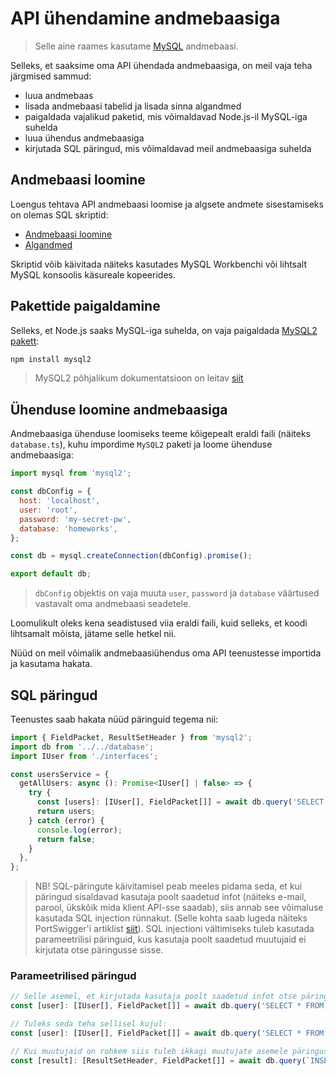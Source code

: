 # API ühendamine andmebaasiga

> Selle aine raames kasutame [MySQL](https://www.mysql.com/) andmebaasi.

Selleks, et saaksime oma API ühendada andmebaasiga, on meil vaja teha järgmised sammud:

- luua andmebaas
- lisada andmebaasi tabelid ja lisada sinna algandmed
- paigaldada vajalikud paketid, mis võimaldavad Node.js-il MySQL-iga suhelda
- luua ühendus andmebaasiga
- kirjutada SQL päringud, mis võimaldavad meil andmebaasiga suhelda

## Andmebaasi loomine

Loengus tehtava API andmebaasi loomise ja algsete andmete sisestamiseks on olemas SQL skriptid:

- [Andmebaasi loomine](../../code/neljasLoeng/sql/init.sql)
- [Algandmed](../../code/neljasLoeng/sql/seed.sql)

Skriptid võib käivitada näiteks kasutades MySQL Workbenchi või lihtsalt MySQL konsoolis käsureale kopeerides.

## Pakettide paigaldamine

Selleks, et Node.js saaks MySQL-iga suhelda, on vaja paigaldada [MySQL2 pakett](https://www.npmjs.com/package/mysql2):

```bash
npm install mysql2
```

> MySQL2 põhjalikum dokumentatsioon on leitav [siit](https://github.com/sidorares/node-mysql2)

## Ühenduse loomine andmebaasiga

Andmebaasiga ühenduse loomiseks teeme kõigepealt eraldi faili (näiteks `database.ts`), kuhu impordime `MySQL2` paketi ja loome ühenduse andmebaasiga:

```javascript
import mysql from 'mysql2';

const dbConfig = {
  host: 'localhost',
  user: 'root',
  password: 'my-secret-pw',
  database: 'homeworks',
};

const db = mysql.createConnection(dbConfig).promise();

export default db;
```

> `dbConfig` objektis on vaja muuta `user`, `password` ja `database` väärtused vastavalt oma andmebaasi seadetele.

Loomulikult oleks kena seadistused viia eraldi faili, kuid selleks, et koodi lihtsamalt mõista, jätame selle hetkel nii.

Nüüd on meil võimalik andmebaasiühendus oma API teenustesse importida ja kasutama hakata.

## SQL päringud

Teenustes saab hakata nüüd päringuid tegema nii:

```typescript
import { FieldPacket, ResultSetHeader } from 'mysql2';
import db from '../../database';
import IUser from './interfaces';

const usersService = {
  getAllUsers: async (): Promise<IUser[] | false> => {
    try {
      const [users]: [IUser[], FieldPacket[]] = await db.query('SELECT id, firstName, lastName, email, dateCreated, role FROM users WHERE dateDeleted IS NULL');
      return users;
    } catch (error) {
      console.log(error);
      return false;
    }
  },
};
```

> NB! SQL-päringute käivitamisel peab meeles pidama seda, et kui päringud sisaldavad kasutaja poolt saadetud infot (näiteks e-mail, parool, ükskõik mida klient API-sse saadab), siis annab see võimaluse kasutada SQL injection rünnakut. (Selle kohta saab lugeda näiteks PortSwigger'i artiklist [siit](https://portswigger.net/web-security/sql-injection)).
> SQL injectioni vältimiseks tuleb kasutada parameetrilisi päringuid, kus kasutaja poolt saadetud muutujaid ei kirjutata otse päringusse sisse.

### Parameetrilised päringud

```typescript
// Selle asemel, et kirjutada kasutaja poolt saadetud infot otse päringusse kujul:
const [user]: [IUser[], FieldPacket[]] = await db.query('SELECT * FROM users WHERE email = email AND dateDeleted IS NULL;');

// Tuleks seda teha sellisel kujul:
const [user]: [IUser[], FieldPacket[]] = await db.query('SELECT * FROM users WHERE email = ? AND dateDeleted IS NULL', [email]);

// Kui muutujaid on rohkem siis tuleb ikkagi muutujate asemele päringusse kirjutada ? ja pärast [] sisse lihtsalt muutujad komadega eraldatult
const [result]: [ResultSetHeader, FieldPacket[]] = await db.query(`INSERT INTO users SET firstName = ?, lastName = ?, email = ?, password = ?`, [user.firstName, user.lastName, user.email, user.password]);
```
